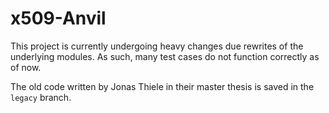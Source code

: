 # x509-Anvil

This project is currently undergoing heavy changes due rewrites of the underlying modules. As such, many test cases do not function correctly as of now.

The old code written by Jonas Thiele in their master thesis is saved in the `legacy` branch.
